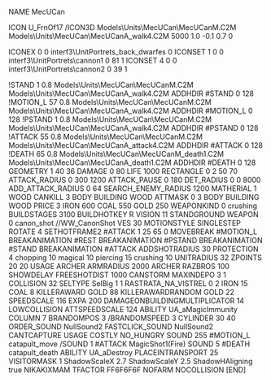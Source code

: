NAME MecUCan

ICON U_FrnOf17
/ICON3D Models\Units\MecUCan\MecUCanM.C2M Models\Units\MecUCan\MecUCanA_walk4.C2M 5000 1.0 -0.1 0.7 0 

ICONEX 0 0 interf3\UnitPortrets\_back_dwarfes 0
ICONSET 1 0 0 interf3\UnitPortrets\cannon1 0 81 1
ICONSET 4 0 0 interf3\UnitPortrets\cannon2 0 39 1


!STAND          1 0.8 Models\Units\MecUCan\MecUCanM.C2M Models\Units\MecUCan\MecUCanA_walk4.C2M
ADDHDIR #STAND 0 128
!MOTION_L      57 0.8 Models\Units\MecUCan\MecUCanM.C2M Models\Units\MecUCan\MecUCanA_walk4.C2M
ADDHDIR #MOTION_L 0 128
!PSTAND        1  0.8 Models\Units\MecUCan\MecUCanM.C2M Models\Units\MecUCan\MecUCanA_walk4.C2M
ADDHDIR #PSTAND 0 128 
!ATTACK        55 0.8 Models\Units\MecUCan\MecUCanM.C2M Models\Units\MecUCan\MecUCanA_attack4.C2M
ADDHDIR #ATTACK 0 128
!DEATH         65 0.8 Models\Units\MecUCan\MecUCanM_death1.C2M Models\Units\MecUCan\MecUCanA_death1.C2M
ADDHDIR #DEATH 0 128
GEOMETRY 1 40 36
DAMAGE   0 80
LIFE     1000
RECTANGLE 0 2 50 70
ATTACK_RADIUS 0 300 1200
ATTACK_PAUSE 0 180
DET_RADIUS 0 0 8000
ADD_ATTACK_RADIUS 0 64
SEARCH_ENEMY_RADIUS 1200
MATHERIAL 1 WOOD
CANKILL 3 BODY BUILDING WOOD
ATTMASK 0 3 BODY BUILDING WOOD
PRICE 3 IRON 600 COAL 550 GOLD 250
WEAPONKIND 0 crushing
BUILDSTAGES 3100
BUILDHOTKEY		R
VISION 11
STANDGROUND
WEAPON 0 canon_shot
//WW_CanonShot
VES 30
MOTIONSTYLE SINGLESTEP
ROTATE 4
SETHOTFRAME2 #ATTACK 1 25 65 0
MOVEBREAK #MOTION_L
BREAKANIMATION #REST
BREAKANIMATION #PSTAND
BREAKANIMATION #STAND
BREAKANIMATION #ATTACK
ADDSHOTRADIUS 30
PROTECTION 4 chopping 10 magical 10 piercing 15 crushing 10
UNITRADIUS 32
ZPOINTS 20 20
USAGE ARCHER
ARMRADIUS 		2000
ARCHER
RAZBROS 100
SHOWDELAY
FREESHOTDIST 1000
CANSTORM
MAXINDEPO 3 1
COLLISION 32
SELTYPE SelBig 1 1
RASTRATA_NA_VISTREL 0 2 IRON 15 COAL 8
KILLERAWARD             GOLD 88
KILLERAWARDRANDOM       GOLD 22
SPEEDSCALE 116
EXPA 200
DAMAGEONBUILDINGMULTIPLICATOR 14
LOWCOLLISION
ATTSPEEDSCALE 124
ABILITY	UA_aMagicImmunity
COLUMN 7
BRANDOMPOS 3
/BRANDOMSPEED 3
CYLINDER 30 40
ORDER_SOUND NullSound2
FASTCLICK_SOUND NullSound2
CANTCAPTURE
USAGE COSTLY
NO_HUNGRY
SOUND 255 #MOTION_L catapult_move
/SOUND 1 #ATTACK MagicShot1(Fire)
SOUND 5 #DEATH catapult_death
ABILITY UA_aDestroy
PLACEINTRANSPORT 25
VISITORMASK 1
ShadowScaleX 2.7
ShadowScaleY 2.5
ShadowHAligning true
NIKAKIXMAM
TFACTOR FF6F6F6F
NOFARM
NOCOLLISION
[END]
